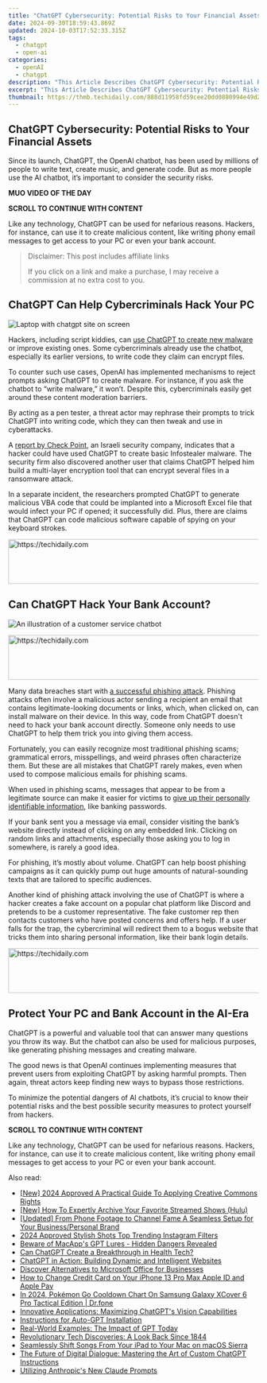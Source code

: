 ```yaml
---
title: "ChatGPT Cybersecurity: Potential Risks to Your Financial Assets"
date: 2024-09-30T18:59:43.869Z
updated: 2024-10-03T17:52:33.315Z
tags:
  - chatgpt
  - open-ai
categories:
  - openAI
  - chatgpt
description: "This Article Describes ChatGPT Cybersecurity: Potential Risks to Your Financial Assets"
excerpt: "This Article Describes ChatGPT Cybersecurity: Potential Risks to Your Financial Assets"
thumbnail: https://thmb.techidaily.com/888d11958fd59cee20dd0880994e49d2be75696460e14e09acd5a7ef9a37fabd.jpg
---
```


## ChatGPT Cybersecurity: Potential Risks to Your Financial Assets

 Since its launch, ChatGPT, the OpenAI chatbot, has been used by millions of people to write text, create music, and generate code. But as more people use the AI chatbot, it’s important to consider the security risks.

**MUO VIDEO OF THE DAY**

**SCROLL TO CONTINUE WITH CONTENT**

 Like any technology, ChatGPT can be used for nefarious reasons. Hackers, for instance, can use it to create malicious content, like writing phony email messages to get access to your PC or even your bank account.

>  Disclaimer: This post includes affiliate links
>
>  If you click on a link and make a purchase, I may receive a commission at no extra cost to you.
>

## ChatGPT Can Help Cybercriminals Hack Your PC

![Laptop with chatgpt site on screen](https://static1.makeuseofimages.com/wordpress/wp-content/uploads/2023/04/laptop-with-chatgpt-site-on-screen.jpg)

 Hackers, including script kiddies, can [use ChatGPT to create new malware](https://www.makeuseof.com/can-chatgpt-be-used-malware-creation/) or improve existing ones. Some cybercriminals already use the chatbot, especially its earlier versions, to write code they claim can encrypt files.

 To counter such use cases, OpenAI has implemented mechanisms to reject prompts asking ChatGPT to create malware. For instance, if you ask the chatbot to “write malware,” it won’t. Despite this, cybercriminals easily get around these content moderation barriers.

 By acting as a pen tester, a threat actor may rephrase their prompts to trick ChatGPT into writing code, which they can then tweak and use in cyberattacks.

 A [report by Check Point](https://research.checkpoint.com/2023/opwnai-cybercriminals-starting-to-use-chatgpt/), an Israeli security company, indicates that a hacker could have used ChatGPT to create basic Infostealer malware. The security firm also discovered another user that claims ChatGPT helped him build a multi-layer encryption tool that can encrypt several files in a ransomware attack.

 In a separate incident, the researchers prompted ChatGPT to generate malicious VBA code that could be implanted into a Microsoft Excel file that would infect your PC if opened; it successfully did. Plus, there are claims that ChatGPT can code malicious software capable of spying on your keyboard strokes.

<!-- affiliate ads begin -->
<a href="https://aligracehair.sjv.io/c/5597632/1884002/19272" target="_top" id="1884002">
  <img src="//a.impactradius-go.com/display-ad/19272-1884002" border="0" alt="https://techidaily.com" width="728" height="90"/>
</a>
<img height="0" width="0" src="https://aligracehair.sjv.io/i/5597632/1884002/19272" style="position:absolute;visibility:hidden;" border="0" />
<!-- affiliate ads end -->

## Can ChatGPT Hack Your Bank Account?

![An illustration of a customer service chatbot](https://static1.makeuseofimages.com/wordpress/wp-content/uploads/2023/04/customer-service.jpg)

<!-- affiliate ads begin -->
<a href="https://zebaoaffiliateprogram.pxf.io/c/5597632/2137972/21526" target="_top" id="2137972">
  <img src="//a.impactradius-go.com/display-ad/21526-2137972" border="0" alt="https://techidaily.com" width="728" height="90"/>
</a>
<img height="0" width="0" src="https://zebaoaffiliateprogram.pxf.io/i/5597632/2137972/21526" style="position:absolute;visibility:hidden;" border="0" />
<!-- affiliate ads end -->

 Many data breaches start with [a successful phishing attack](http://www.makeuseof.com/what-is-phishing/). Phishing attacks often involve a malicious actor sending a recipient an email that contains legitimate-looking documents or links, which, when clicked on, can install malware on their device. In this way, code from ChatGPT doesn't need to hack your bank account directly. Someone only needs to use ChatGPT to help them trick you into giving them access.

 Fortunately, you can easily recognize most traditional phishing scams; grammatical errors, misspellings, and weird phrases often characterize them. But these are all mistakes that ChatGPT rarely makes, even when used to compose malicious emails for phishing scams.

 When used in phishing scams, messages that appear to be from a legitimate source can make it easier for victims to [give up their personally identifiable information](https://www.makeuseof.com/what-is-personally-identifiable-information/), like banking passwords.

 ​​​​​​​If your bank sent you a message via email, consider visiting the bank’s website directly instead of clicking on any embedded link. Clicking on random links and attachments, especially those asking you to log in somewhere, is rarely a good idea.

 For phishing, it’s mostly about volume. ChatGPT can help boost phishing campaigns as it can quickly pump out huge amounts of natural-sounding texts that are tailored to specific audiences.

 Another kind of phishing attack involving the use of ChatGPT is where a hacker creates a fake account on a popular chat platform like Discord and pretends to be a customer representative. The fake customer rep then contacts customers who have posted concerns and offers help. If a user falls for the trap, the cybercriminal will redirect them to a bogus website that tricks them into sharing personal information, like their bank login details.

<!-- affiliate ads begin -->
<a href="https://appsumo.8odi.net/c/5597632/2075461/7443" target="_top" id="2075461">
  <img src="//a.impactradius-go.com/display-ad/7443-2075461" border="0" alt="https://techidaily.com" width="728" height="90"/>
</a>
<img height="0" width="0" src="https://appsumo.8odi.net/i/5597632/2075461/7443" style="position:absolute;visibility:hidden;" border="0" />
<!-- affiliate ads end -->

## Protect Your PC and Bank Account in the AI-Era

 ChatGPT is a powerful and valuable tool that can answer many questions you throw its way. But the chatbot can also be used for malicious purposes, like generating phishing messages and creating malware.

 The good news is that OpenAI continues implementing measures that prevent users from exploiting ChatGPT by asking harmful prompts. Then again, threat actors keep finding new ways to bypass those restrictions.

 To minimize the potential dangers of AI chatbots, it’s crucial to know their potential risks and the best possible security measures to protect yourself from hackers.

**SCROLL TO CONTINUE WITH CONTENT**

 Like any technology, ChatGPT can be used for nefarious reasons. Hackers, for instance, can use it to create malicious content, like writing phony email messages to get access to your PC or even your bank account.

<ins class="adsbygoogle"
     style="display:block"
     data-ad-format="autorelaxed"
     data-ad-client="ca-pub-7571918770474297"
     data-ad-slot="1223367746"></ins>

<ins class="adsbygoogle"
     style="display:block"
     data-ad-client="ca-pub-7571918770474297"
     data-ad-slot="8358498916"
     data-ad-format="auto"
     data-full-width-responsive="true"></ins>

<span class="atpl-alsoreadstyle">Also read:</span>
<div><ul>
<li><a href="https://youtube-tips.techidaily.com/024-approved-a-practical-guide-to-applying-creative-commons-rights/"><u>[New] 2024 Approved A Practical Guide To Applying Creative Commons Rights</u></a></li>
<li><a href="https://screen-video-capture.techidaily.com/new-how-to-expertly-archive-your-favorite-streamed-shows-hulu/"><u>[New] How To Expertly Archive Your Favorite Streamed Shows (Hulu)</u></a></li>
<li><a href="https://facebook-video-footage.techidaily.com/updated-from-phone-footage-to-channel-fame-a-seamless-setup-for-your-businesspersonal-brand/"><u>[Updated] From Phone Footage to Channel Fame A Seamless Setup for Your Business/Personal Brand</u></a></li>
<li><a href="https://instagram-clips.techidaily.com/2024-approved-stylish-shots-top-trending-instagram-filters/"><u>2024 Approved Stylish Shots Top Trending Instagram Filters</u></a></li>
<li><a href="https://tech-savvy.techidaily.com/beware-of-macapps-gpt-lures-hidden-dangers-revealed/"><u>Beware of MacApp's GPT Lures - Hidden Dangers Revealed</u></a></li>
<li><a href="https://tech-savvy.techidaily.com/can-chatgpt-create-a-breakthrough-in-health-tech/"><u>Can ChatGPT Create a Breakthrough in Health Tech?</u></a></li>
<li><a href="https://tech-savvy.techidaily.com/chatgpt-in-action-building-dynamic-and-intelligent-websites/"><u>ChatGPT in Action: Building Dynamic and Intelligent Websites</u></a></li>
<li><a href="https://buynow-marvelous.techidaily.com/discover-alternatives-to-microsoft-office-for-businesses/"><u>Discover Alternatives to Microsoft Office for Businesses</u></a></li>
<li><a href="https://apple-account.techidaily.com/how-to-change-credit-card-on-your-iphone-13-pro-max-apple-id-and-apple-pay-by-drfone-ios/"><u>How to Change Credit Card on Your iPhone 13 Pro Max Apple ID and Apple Pay</u></a></li>
<li><a href="https://change-location.techidaily.com/in-2024-pokemon-go-cooldown-chart-on-samsung-galaxy-xcover-6-pro-tactical-edition-drfone-by-drfone-virtual-android/"><u>In 2024, Pokémon Go Cooldown Chart On Samsung Galaxy XCover 6 Pro Tactical Edition | Dr.fone</u></a></li>
<li><a href="https://tech-savvy.techidaily.com/innovative-applications-maximizing-chatgpts-vision-capabilities/"><u>Innovative Applications: Maximizing ChatGPT's Vision Capabilities</u></a></li>
<li><a href="https://tech-savvy.techidaily.com/instructions-for-auto-gpt-installation/"><u>Instructions for Auto-GPT Installation</u></a></li>
<li><a href="https://tech-savvy.techidaily.com/real-world-examples-the-impact-of-gpt-today/"><u>Real-World Examples: The Impact of GPT Today</u></a></li>
<li><a href="https://techtrends.techidaily.com/revolutionary-tech-discoveries-a-look-back-since-1844/"><u>Revolutionary Tech Discoveries: A Look Back Since 1844</u></a></li>
<li><a href="https://some-knowledge.techidaily.com/seamlessly-shift-songs-from-your-ipad-to-your-mac-on-macos-sierra/"><u>Seamlessly Shift Songs From Your iPad to Your Mac on macOS Sierra</u></a></li>
<li><a href="https://tech-savvy.techidaily.com/the-future-of-digital-dialogue-mastering-the-art-of-custom-chatgpt-instructions/"><u>The Future of Digital Dialogue: Mastering the Art of Custom ChatGPT Instructions</u></a></li>
<li><a href="https://tech-savvy.techidaily.com/utilizing-anthropics-new-claude-prompts/"><u>Utilizing Anthropic's New Claude Prompts</u></a></li>
</ul></div>

